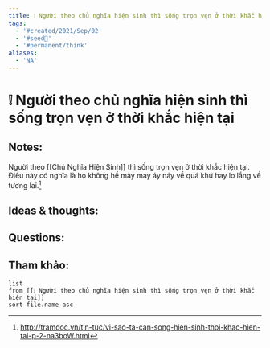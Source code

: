 ```yaml
---
title: ❕ Người theo chủ nghĩa hiện sinh thì sống trọn vẹn ở thời khắc hiện tại
tags:
  - '#created/2021/Sep/02'
  - '#seed🥜'
  - '#permanent/think'
aliases:
  - 'NA'
---
```

# ❕ Người theo chủ nghĩa hiện sinh thì sống trọn vẹn ở thời khắc hiện tại

## Notes:
Người theo [[Chủ Nghĩa Hiện Sinh]] thì sống trọn vẹn ở thời khắc hiện tại. Điều này có nghĩa là họ không hề mảy may áy náy về quá khứ hay lo lắng về tương lai.[^1]

## Ideas & thoughts:

## Questions:


## Tham khảo:
```dataview
list
from [[❕ Người theo chủ nghĩa hiện sinh thì sống trọn vẹn ở thời khắc hiện tại]]
sort file.name asc
```
[^1]:http://tramdoc.vn/tin-tuc/vi-sao-ta-can-song-hien-sinh-thoi-khac-hien-tai-p-2-na3boW.html